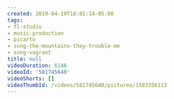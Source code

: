 ```yaml
---
created: 2019-04-19T18:01:14-05:00
tags:
- fl-studio
- music-production
- picarto
- song-the-mountains-they-trouble-me
- song-vagrant
title: null
videoDuration: 6146
videoId: '581745640'
videoShorts: []
videoThumbId: /videos/581745640/pictures/1583356113
---
```

